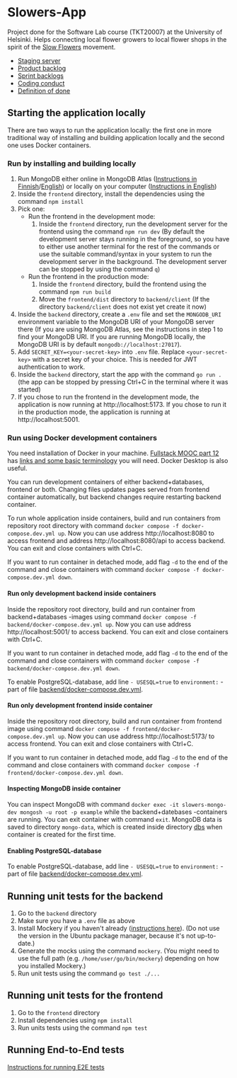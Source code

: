 # Slowers-App

Project done for the Software Lab course (TKT20007) at the University of Helsinki. Helps connecting local flower growers to local flower shops in the spirit of the [Slow Flowers](https://en.wikipedia.org/wiki/Slow_Flowers) movement.

- [Staging server](https://slowers.ext.ocp-test-0.k8s.it.helsinki.fi)
- [Product backlog](https://github.com/orgs/SlowersTeamSpring2025/projects/1/views/1)
- [Sprint backlogs](https://github.com/orgs/SlowersTeamSpring2025/projects?query=is%3Aopen+Sprint)
- [Coding conduct](documentation/coding_conduct_spring2025.md)
- [Definition of done](documentation/definition_of_done.md)

## Starting the application locally

There are two ways to run the application locally: the first one in more traditional way of installing and building application locally and the second one uses Docker containers.

### Run by installing and building locally

1. Run MongoDB either online in MongoDB Atlas ([Instructions in Finnish](https://fullstackopen.com/osa3/tietojen_tallettaminen_mongo_db_tietokantaan#mongo-db)/[English](https://fullstackopen.com/en/part3/saving_data_to_mongo_db#mongo-db)) or locally on your computer ([Instructions in English](https://www.mongodb.com/docs/manual/administration/install-community))
2. Inside the `frontend` directory, install the dependencies using the command `npm install`
3. Pick one:
    - Run the frontend in the development mode:
        1. Inside the `frontend` directory, run the development server for the frontend using the command `npm run dev` (By default the development server stays running in the foreground, so you have to either use another terminal for the rest of the commands or use the suitable command/syntax in your system to run the development server in the background. The development server can be stopped by using the command `q`)
    - Run the frontend in the production mode:
        1. Inside the `frontend` directory, build the frontend using the command `npm run build`
        2. Move the `frontend/dist` directory to `backend/client` (If the directory `backend/client` does not exist yet create it now)
4. Inside the `backend` directory, create a `.env` file and set the `MONGODB_URI` environment variable to the MongoDB URI of your MongoDB server there (If you are using MongoDB Atlas, see the instructions in step 1 to find your MongoDB URI. If you are running MongoDB locally, the MongoDB URI is by default `mongodb://localhost:27017`).
5. Add `SECRET_KEY=<your-secret-key>` into `.env` file. Replace `<your-secret-key>` with a secret key of your choice. This is needed for JWT authentication to work.
6. Inside the `backend` directory, start the app with the command `go run .` (the app can be stopped by pressing Ctrl+C in the terminal where it was started)
7. If you chose to run the frontend in the development mode, the application is now running at http://localhost:5173. If you chose to run it in the production mode, the application is running at http://localhost:5001.

### Run using Docker development containers

You need installation of Docker in your machine. [Fullstack MOOC part 12](https://fullstackopen.com/en/part12) has [links and some basic terminology](https://fullstackopen.com/en/part12/introduction_to_containers#installing-everything-required-for-this-part) you will need. Docker Desktop is also useful.

You can run development containers of either backend+databases, frontend or both. Changing files updates pages served from frontend container automatically, but backend changes require restarting backend container.

To run whole application inside containers, build and run containers from repository root directory with command `docker compose -f docker-compose.dev.yml up`. Now you can use address http://localhost:8080 to access frontend and address http://localhost:8080/api to access backend. You can exit and close containers with Ctrl+C.

If you want to run container in detached mode, add flag `-d` to the end of the command and close containers with command `docker compose -f docker-compose.dev.yml down`.

#### Run only development backend inside containers
Inside the repository root directory, build and run container from backend+databases -images using command `docker compose -f backend/docker-compose.dev.yml up`. Now you can use address http://localhost:5001/ to access backend. You can exit and close containers with Ctrl+C.

If you want to run container in detached mode, add flag `-d` to the end of the command and close containers with command `docker compose -f backend/docker-compose.dev.yml down`.

To enable PostgreSQL-database, add line `- USESQL=true` to `environment:` -part of file [backend/docker-compose.dev.yml](backend/docker-compose.dev.yml).

#### Run only development frontend inside container
Inside the repository root directory, build and run container from frontend image using command `docker compose -f frontend/docker-compose.dev.yml up`. Now you can use address http://localhost:5173/ to access frontend. You can exit and close containers with Ctrl+C.

If you want to run container in detached mode, add flag `-d` to the end of the command and close containers with command `docker compose -f frontend/docker-compose.dev.yml down`.

#### Inspecting MongoDB inside container

You can inspect MongoDB with command `docker exec -it slowers-mongo-dev mongosh -u root -p example` while the backend+datebases -containers are running. You can exit container with command `exit`. MongoDB data is saved to directory `mongo-data`, which is created inside directory [dbs](dbs/) when container is created for the first time.

#### Enabling PostgreSQL-database

To enable PostgreSQL-database, add line `- USESQL=true` to `environment:` -part of file [backend/docker-compose.dev.yml](backend/docker-compose.dev.yml).

## Running unit tests for the backend

1. Go to the `backend` directory
2. Make sure you have a `.env` file as above
3. Install Mockery if you haven't already ([instructions here](https://vektra.github.io/mockery/latest/installation)). (Do not use the version in the Ubuntu package manager, because it's not up-to-date.)
4. Generate the mocks using the command `mockery`. (You might need to use the full path (e.g. `/home/user/go/bin/mockery`) depending on how you installed Mockery.)
5. Run unit tests using the command `go test ./...`

## Running unit tests for the frontend

1. Go to the `frontend` directory
2. Install dependencies using `npm install`
3. Run units tests using the command `npm test`

## Running End-to-End tests

[Instructions for running E2E tests](documentation/e2e_tests.md)